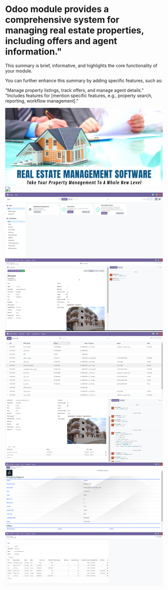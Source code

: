 #  Odoo module provides a comprehensive system for managing real estate properties, including offers and agent information."

This summary is brief, informative, and highlights the core functionality of your module.

You can further enhance this summary by adding specific features, such as:

"Manage property listings, track offers, and manage agent details."
"Includes features for [mention specific features, e.g., property search, reporting, workflow management]."

![](https://github.com/AbdulrahmanElsharef/odoo_Real_Estate/blob/main/app_image/home.PNG)
![](https://github.com/AbdulrahmanElsharef/odoo_Real_Estate/blob/main/app_image/all_propert.PNG)
![](https://github.com/AbdulrahmanElsharef/odoo_Real_Estate/blob/main/app_image/app.PNG)
![](https://github.com/AbdulrahmanElsharef/odoo_Real_Estate/blob/main/app_image/form.PNG)
![](https://github.com/AbdulrahmanElsharef/odoo_Real_Estate/blob/main/app_image/offer.PNG)
![](https://github.com/AbdulrahmanElsharef/odoo_Real_Estate/blob/main/app_image/offers.PNG)
![](https://github.com/AbdulrahmanElsharef/odoo_Real_Estate/blob/main/app_image/report.PNG)
![](https://github.com/AbdulrahmanElsharef/odoo_Real_Estate/blob/main/app_image/agent.PNG)
